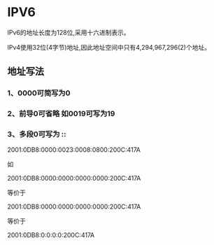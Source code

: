 # IPV6

IPv6的地址长度为128位,采用十六进制表示。

 IPv4使用32位(4字节)地址,因此地址空间中只有4,294,967,296(2)个地址。

## 地址写法

### 1、0000可简写为0

### 2、前导0可省略 如0019可写为19

### 3、多段0可写为  ::

2001:0DB8:0000:0023:0008:0800:200C:417A

如

2001:0DB8:0000:0000:0000:0000:200C:417A

等价于

2001:0DB8:0000:0000:0000:0000:200C:417A

等价于

2001:0DB8:0:0:0:0:200C:417A

